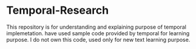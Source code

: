 # Temporal-Research
This repository is for understanding and explaining purpose of temporal implemetation. have used sample code provided by temporal for learning purpose. 
I do not own this code, used only for new text learning purpose.

